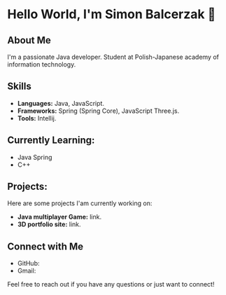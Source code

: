 # Hello World, I'm Simon Balcerzak 👋

## About Me
I'm a passionate Java developer. 
Student at Polish-Japanese academy of information technology.

## Skills
- **Languages:** Java, JavaScript.
- **Frameworks:** Spring (Spring Core), JavaScript Three.js. 
- **Tools:** Intellij.

## Currently Learning:
- Java Spring
- C++

## Projects:
Here are some projects I'am currently working on:

- **Java multiplayer Game:** link.
- **3D portfolio site:** link.

## Connect with Me

- GitHub: 
- Gmail: 

Feel free to reach out if you have any questions or just want to connect!
